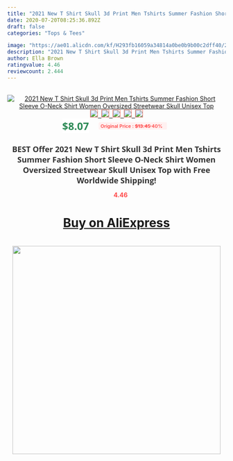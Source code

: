 ```yaml
---
title: "2021 New T Shirt Skull 3d Print Men Tshirts Summer Fashion Short Sleeve O-Neck Shirt Women Oversized Streetwear Skull Unisex Top"
date: 2020-07-20T08:25:36.892Z
draft: false
categories: "Tops & Tees"

image: "https://ae01.alicdn.com/kf/H293fb16059a34814a0be0b9b00c2dff40/2021-New-T-Shirt-Skull-3d-Print-Men-Tshirts-Summer-Fashion-Short-Sleeve-O-Neck-Shirt.jpg"
description: "2021 New T Shirt Skull 3d Print Men Tshirts Summer Fashion Short Sleeve O-Neck Shirt Women Oversized Streetwear Skull Unisex Top"
author: Ella Brown
ratingvalue: 4.46
reviewcount: 2.444
---
```

<br>
<div style="text-align: center;">
<a href="https://s.click.aliexpress.com/e/_A8DqzP" target="_blank" rel="nofollow noopener noreferrer"><img alt="2021 New T Shirt Skull 3d Print Men Tshirts Summer Fashion Short Sleeve O-Neck Shirt Women Oversized Streetwear Skull Unisex Top" class="magnifier-image" src="https://ae01.alicdn.com/kf/H293fb16059a34814a0be0b9b00c2dff40/2021-New-T-Shirt-Skull-3d-Print-Men-Tshirts-Summer-Fashion-Short-Sleeve-O-Neck-Shirt.jpg_640x640.jpg">
<br>
<img style="border:1px solid salmon" src="https://ae01.alicdn.com/kf/H293fb16059a34814a0be0b9b00c2dff40/2021-New-T-Shirt-Skull-3d-Print-Men-Tshirts-Summer-Fashion-Short-Sleeve-O-Neck-Shirt.jpg_120x120.jpg">&nbsp;&nbsp;<img style="border:1px solid salmon" src="https://ae01.alicdn.com/kf/H3844c3ff31d3480eaf9dfa631a6dd0cev/2021-New-T-Shirt-Skull-3d-Print-Men-Tshirts-Summer-Fashion-Short-Sleeve-O-Neck-Shirt.jpg_120x120.jpg">&nbsp;&nbsp;<img style="border:1px solid salmon" src="https://ae01.alicdn.com/kf/H667dcf83d8a44187beb40ae212189127C/2021-New-T-Shirt-Skull-3d-Print-Men-Tshirts-Summer-Fashion-Short-Sleeve-O-Neck-Shirt.jpg_120x120.jpg">&nbsp;&nbsp;<img style="border:1px solid salmon" src="https://ae01.alicdn.com/kf/He52cc97ec785449da949129ecacc4765p/2021-New-T-Shirt-Skull-3d-Print-Men-Tshirts-Summer-Fashion-Short-Sleeve-O-Neck-Shirt.jpg_120x120.jpg">&nbsp;&nbsp;<img style="border:1px solid salmon" src="https://ae01.alicdn.com/kf/H1389a6f0eb204813845a9efa90d680432/2021-New-T-Shirt-Skull-3d-Print-Men-Tshirts-Summer-Fashion-Short-Sleeve-O-Neck-Shirt.jpg_120x120.jpg"></a></div><br0>
<div style="text-align: center;"><span style="background-color: white; border: 0px; box-sizing: border-box; color: seagreen; display: inline-block; font-family: &quot;open sans&quot; , &quot;arial&quot; , &quot;helvetica&quot; , sans-serif , &quot;heiti&quot;; font-size: 24px; font-stretch: inherit; font-weight: 700; line-height: inherit; margin: 0px 10px 0px 0px; padding: 0px; vertical-align: middle;">$8.07 </span>
<span style="background: rgb(255 , 241 , 241); border-radius: 3px; border: 0px; box-sizing: border-box; color: #ff4747; display: inline-block; font-family: inherit; font-size: 12px; font-stretch: inherit; font-style: inherit; font-variant: inherit; font-weight: 600; line-height: inherit; margin: 0px; padding: 2px 5px; transform: scale(0.9); vertical-align: middle;">Original Price : <b style="text-decoration: line-through;">$13.45 </b> 40%&nbsp;&nbsp;</span></div>
<h1 style="color: #333333; display: inline-block; font-family: &quot;open sans&quot; , &quot;arial&quot; , &quot;helvetica&quot; , sans-serif , &quot;heiti&quot;; font-size: 18px; font-stretch: inherit; font-weight: 700; text-align: center;">BEST Offer 2021 New T Shirt Skull 3d Print Men Tshirts Summer Fashion Short Sleeve O-Neck Shirt Women Oversized Streetwear Skull Unisex Top with Free Worldwide Shipping!</h1>
<div style="color: #ff4747; text-align: center;">
<img src="https://4.bp.blogspot.com/-M0ZcTcb-5uY/XleCXlxnR4I/AAAAAAAAAEc/OrjgMkXV1oMQFaCRZj5HQwOCBcu3w1FegCPcBGAYYCw/s1600/star.png" style="height: 15px;">&nbsp;<b>4.46</b></div>
<div class="button_cont" align="center"><a class="buynow_a" href="https://s.click.aliexpress.com/e/_A8DqzP" target="_blank" rel="nofollow noopener noreferrer"><H1>Buy on AliExpress</H1></a></div><br>
<div class="separator" style="clear: both; text-align: center;">
<img src="https://lh3.googleusercontent.com/-pTy5HemUv9M/XlePHvY0dAI/AAAAAAAAAE4/0nX5iRUoIWY8eMW9Dpxeirr157OZliDIgCLcBGAsYHQ/s1600/badge.gif" width="480">
</div>
